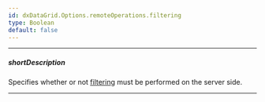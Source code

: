 ```yaml
---
id: dxDataGrid.Options.remoteOperations.filtering
type: Boolean
default: false
---
```

---
##### shortDescription
Specifies whether or not [filtering](/concepts/05%20Widgets/DataGrid/30%20Filtering%20and%20Searching/Filtering%20and%20Searching.md '/Documentation/Guide/Widgets/DataGrid/Filtering_and_Searching/') must be performed on the server side.

---
